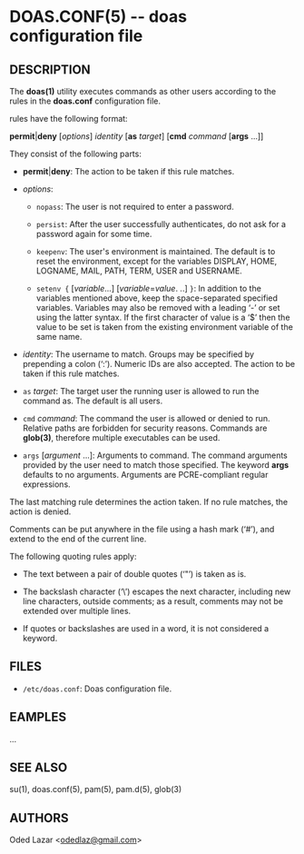 DOAS.CONF(5) -- doas configuration file
=======================================

## DESCRIPTION

The **doas(1)** utility executes commands as other users according to the rules
in the **doas.conf** configuration file.

rules have the following format:

   **permit**|**deny** [*options*] *identity* [**as** *target*] [**cmd** *command* [**args** ...]]

They consist of the following parts:

  * **permit**|**deny**:
   The action to be taken if this rule matches.

   * *options*:

       + `nopass`:
          The user is not required to enter a password.

       + `persist`:
          After the user successfully authenticates, do not ask for a password
          again for some time.

       + `keepenv`:
          The user's environment is maintained. The default is to reset the
          environment, except for the variables DISPLAY, HOME, LOGNAME, MAIL,
          PATH, TERM, USER and USERNAME.

       + `setenv {` [*variable*...] [*variable*=*value*. ..] `}`:
          In addition to the variables mentioned above, keep the space-separated
          specified variables. Variables may also be removed with a leading ‘-’
          or set using the latter syntax. If the first character of value is a 
          ‘$’ then the value to be set is taken from the existing environment 
          variable of the same name.

  * *identity*:
   The username to match. Groups may be specified by prepending a colon (‘:’).
   Numeric IDs are also accepted. The action to be taken if this rule matches.

  * `as` *target*:
   The target user the running user is allowed to run the command as. The
   default is all users.

  * `cmd` *command*:
   The command the user is allowed or denied to run. Relative paths are forbidden
   for security reasons. Commands are **glob(3)**, therefore multiple executables
   can be used.
   
  * `args` [*argument* ...]:
   Arguments to command. The command arguments provided by the user need to match
   those specified. The keyword **args** defaults to no arguments. Arguments
   are PCRE-compliant regular expressions.

The last matching rule determines the action taken. If no rule matches, 
the action is denied.

Comments can be put anywhere in the file using a hash mark (‘#’), and extend to 
the end of the current line.

The following quoting rules apply:

 - The text between a pair of double quotes (‘"’) is taken as is.

 - The backslash character (‘\’) escapes the next character, including new line 
   characters, outside comments; as a result, comments may not be extended over 
   multiple lines.

 - If quotes or backslashes are used in a word, it is not considered a keyword.

## FILES

  * `/etc/doas.conf`:
   Doas configuration file.

## EAMPLES

...

## SEE ALSO

su(1), doas.conf(5), pam(5), pam.d(5), glob(3)

## AUTHORS

Oded Lazar <<odedlaz@gmail.com>>
